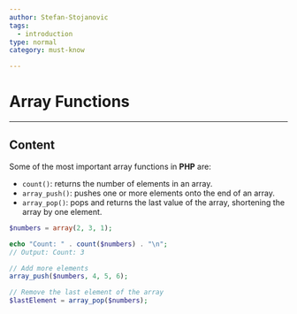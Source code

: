 ```yaml
---
author: Stefan-Stojanovic
tags:
  - introduction
type: normal
category: must-know

---
```


# Array Functions

---

## Content

Some of the most important array functions in **PHP** are:

- `count()`: returns the number of elements in an array.
- `array_push()`: pushes one or more elements onto the end of an array.
- `array_pop()`: pops and returns the last value of the array, shortening the array by one element.

```php
$numbers = array(2, 3, 1);

echo "Count: " . count($numbers) . "\n";
// Output: Count: 3

// Add more elements
array_push($numbers, 4, 5, 6);

// Remove the last element of the array
$lastElement = array_pop($numbers);
```

